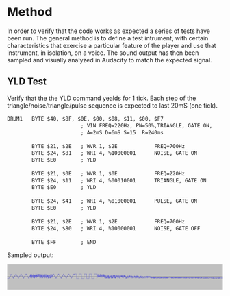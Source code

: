 
# Method #

In order to verify that the code works as expected a series of tests have been run. The general method is to define a test intrument, with certain characteristics that exercise a particular feature of the player and use that instrument, in isolation, on a voice. The sound output has then been sampled and visually analyzed in Audacity to match the expected signal.

## YLD Test ##

Verify that the the YLD command yealds for 1 tick. Each step of the triangle/noise/triangle/pulse sequence is expected to last 20mS (one tick).

````ASM
DRUM1   BYTE $40, $8F, $0E, $00, $08, $11, $00, $F7
                        ; VIN FREQ=220Hz, PW=50%,TRIANGLE, GATE ON,
                        ; A=2mS D=6mS S=15  R=240ms        
                        
        BYTE $21, $2E   ; WVR 1, $2E            FREQ=700Hz
        BYTE $24, $81   ; WRI 4, %10000001      NOISE, GATE ON        
        BYTE $E0        ; YLD

        BYTE $21, $0E   ; WVR 1, $0E            FREQ=220Hz
        BYTE $24, $11   ; WRI 4, %00010001      TRIANGLE, GATE ON        
        BYTE $E0        ; YLD

        BYTE $24, $41   ; WRI 4, %01000001      PULSE, GATE ON        
        BYTE $E0        ; YLD
        
        BYTE $21, $2E   ; WVR 1, $2E            FREQ=700Hz
        BYTE $24, $80   ; WRI 4, %10000001      NOISE, GATE OFF
                
        BYTE $FF        ; END
````        

Sampled output:

![drum1](images/validation_drum_1.png)
